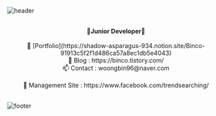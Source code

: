 ![header](https://capsule-render.vercel.app/api?type=waving&&color=gradient&height=100&section=header&fontSize=90)


<div align = "center">

<br/>
<strong>🌱Junior Developer🌱</strong><br><br>
📜 [Portfolio](https://shadow-asparagus-934.notion.site/Binco-91913c5f2f1d486ca57a8ec1db5e4043)<br>
📝 Blog : https://binco.tistory.com/<br>
📫 Contact : woongbin96@naver.com<br><br>
🏢 Management Site : https://www.facebook.com/trendsearching/<br>

 
<br/>


<!-- [![Hits](https://hits.seeyoufarm.com/api/count/incr/badge.svg?url=https%3A%2F%2Fgithub.com%2Fchajuhui123&count_bg=%23FFD5D5&title_bg=%23FF7575&icon=&icon_color=%23E7E7E7&title=VISIT&edge_flat=false)](https://hits.seeyoufarm.com)
[![Gmail Badge](https://img.shields.io/badge/Gmail-d14836?style=flat-square&logo=Gmail&logoColor=white&link=mailto:jjuhee0913@gmail.com)](mailto:jjuhee0913@gmail.com)
<!-- [![Blog Badge](http://img.shields.io/badge/-Blog-green?style=flat-square&logo=Naver&link=https://blog.naver.com/chajuhui123)](https://blog.naver.com/chajuhui123)
 --> 
  
<!-- ﹏﹏﹏﹏﹏﹏﹏ -->


<!-- 
<img src="https://img.shields.io/badge/JAVA-3776AB?style=flat-square&logo=Java&logoColor=white"/>
<img src="https://img.shields.io/badge/Spring-092E20?style=flat-square&logo=Spring&logoColor=white"/><br>
<img src="https://img.shields.io/badge/HTML-E34F26?style=flat-square&logo=HTML5&logoColor=white"/>
<img src="https://img.shields.io/badge/CSS-1572B6?style=flat-square&logo=CSS3&logoColor=white"/>
<img src="https://img.shields.io/badge/JavaScript-F7DF1E?style=flat-square&logo=JavaScript&logoColor=white"/><br>
<img src="https://img.shields.io/badge/tomcat-007396?style=flat-square&logo=tomcat&logoColor=white"/>
<img src="https://img.shields.io/badge/Git-F05032?style=flat-square&logo=Git&logoColor=white"/>
<img src="https://img.shields.io/badge/eclipse-B7178C?style=flat-square&logo=eclipse&logoColor=white"/>
<img src="https://img.shields.io/badge/SqlDeveloper-FFCA28?style=flat-square&logo=Oracle&logoColor=black"/> -->
 
<!-- <br> -->
<!--  <br> -->

<!-- [![Solved.ac Profile](http://mazassumnida.wtf/api/v2/generate_badge?boj=woongbin96)](https://solved.ac/woongbin96/) -->
 

</div>



<!-- <br/> -->

![footer](https://capsule-render.vercel.app/api?type=waving&&color=gradient&height=100&section=footer&fontSize=90)



<!--
**woongbin-choi/woongbin-choi** is a ✨ _special_ ✨ repository because its `README.md` (this file) appears on your GitHub profile.

Here are some ideas to get you started:

- 🔭 I’m currently working on ...
- 🌱 I’m currently learning ...
- 👯 I’m looking to collaborate on ...
- 🤔 I’m looking for help with ...
- 💬 Ask me about ...
- 📫 How to reach me: ...
- 😄 Pronouns: ...
- ⚡ Fun fact: ...
-->

